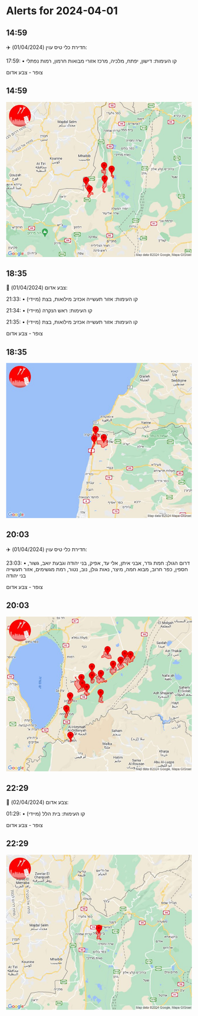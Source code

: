 # Alerts for 2024-04-01

## 14:59

✈️ חדירת כלי טיס עוין (01/04/2024):

17:59:
• קו העימות: דישון, יפתח, מלכיה, מרכז אזורי מבואות חרמון, רמות נפתלי 

צופר - צבע אדום

## 14:59

![Photo](images/20113.jpg)

## 18:35

🔴 צבע אדום (01/04/2024):

21:33:
• קו העימות: אזור תעשייה אכזיב מילואות, בצת (מיידי)

21:34:
• קו העימות: ראש הנקרה (מיידי)

21:35:
• קו העימות: אזור תעשייה אכזיב מילואות, בצת (מיידי)

צופר - צבע אדום

## 18:35

![Photo](images/20119.jpg)

## 20:03

✈️ חדירת כלי טיס עוין (01/04/2024):

23:03:
• דרום הגולן: חמת גדר, אבני איתן, אלי עד, אפיק, בני יהודה וגבעת יואב, גשור, חספין, כפר חרוב, מבוא חמה, מיצר, נאות גולן, נוב, נטור, רמת מגשימים, אזור תעשייה בני יהודה 

צופר - צבע אדום

## 20:03

![Photo](images/20123.jpg)

## 22:29

🔴 צבע אדום (02/04/2024):

01:29:
• קו העימות: בית הלל (מיידי)

צופר - צבע אדום

## 22:29

![Photo](images/20125.jpg)

